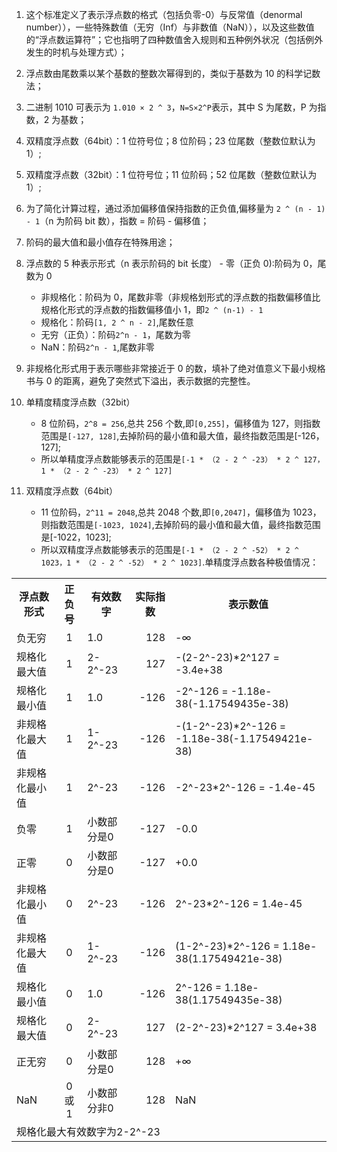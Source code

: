 1. 这个标准定义了表示浮点数的格式（包括负零-0）与反常值（denormal number）），一些特殊数值（无穷（Inf）与非数值（NaN）），以及这些数值的“浮点数运算符”；它也指明了四种数值舍入规则和五种例外状况（包括例外发生的时机与处理方式）；
2. 浮点数由尾数乘以某个基数的整数次幂得到的，类似于基数为 10 的科学记数法；
3. 二进制 1010 可表示为 `1.010 × 2 ^ 3`，`N=S×2^P`表示，其中 S 为尾数，P 为指数，2 为基数；
4. 双精度浮点数（64bit）：1 位符号位；8 位阶码；23 位尾数（整数位默认为 1）;
5. 双精度浮点数（32bit）：1 位符号位；11 位阶码；52 位尾数（整数位默认为 1）;
6. 为了简化计算过程，通过添加偏移值保持指数的正负值,偏移量为 `2 ^ (n - 1) - 1`（n 为阶码 bit 数），指数 = 阶码 - 偏移值；
7. 阶码的最大值和最小值存在特殊用途；
8. 浮点数的 5 种表示形式（n 表示阶码的 bit 长度） - 零（正负 0):阶码为 0，尾数为 0

    - 非规格化：阶码为 0，尾数非零（非规格划形式的浮点数的指数偏移值比规格化形式的浮点数的指数偏移值小 1，即`2 ^ (n-1) - 1`
    - 规格化：阶码`[1, 2 ^ n - 2]`,尾数任意
    - 无穷（正负）：阶码`2^n - 1`，尾数为零
    - NaN：阶码`2^n - 1`,尾数非零

9. 非规格化形式用于表示哪些非常接近于 0 的数，填补了绝对值意义下最小规格书与 0 的距离，避免了突然式下溢出，表示数据的完整性。
10. 单精度精度浮点数（32bit）

    - 8 位阶码，`2^8 = 256`,总共 256 个数,即`[0,255]`，偏移值为 127，则指数范围是`[-127, 128]`,去掉阶码的最小值和最大值，最终指数范围是[-126，127];
    - 所以单精度浮点数能够表示的范围是`[-1 * （2 - 2 ^ -23） * 2 ^ 127，1 * （2 - 2 ^ -23） * 2 ^ 127]`

11. 双精度浮点数（64bit）

    - 11 位阶码，`2^11 = 2048`,总共 2048 个数,即`[0,2047]`，偏移值为 1023，则指数范围是`[-1023, 1024]`,去掉阶码的最小值和最大值，最终指数范围是[-1022，1023];
    - 所以双精度浮点数能够表示的范围是`[-1 * （2 - 2 ^ -52） * 2 ^ 1023，1 * （2 - 2 ^ -52） * 2 ^ 1023]`.单精度浮点数各种极值情况：

<table>
    <tbody>
        <tr>
            <th>浮点数形式</th>
            <th>正负号</th>
            <th>有效数字</th>
            <th>实际指数</th>
            <th>表示数值</th>
        </tr>
        <tr>
            <td>负无穷</td>
            <td align="center">
                1
            </td>
            <td>1.0</td>
            <td align="right">128</td>
            <td>-∞</td>
        </tr>
        <tr>
            <td>规格化最大值</td>
            <td align="center">
                1
            </td>
            <td>2-2^-23</td>
            <td align="right">127</td>
            <td> -(2-2^-23)*2^127 = -3.4e+38</td>
        </tr>
        <tr>
            <td>规格化最小值</td>
            <td align="center">
                1
            </td>
            <td>1.0</td>
            <td align="right">
                -126
            </td>
            <td>-2^-126 = -1.18e-38(-1.17549435e-38)</td>
        </tr>
        <tr>
            <td>非规格化最大值</td>
            <td align="center">
                1
            </td>
            <td>1-2^-23</td>
            <td align="right">
                -126
            </td>
            <td>-(1-2^-23)*2^-126 = -1.18e-38(-1.17549421e-38)</td>
        </tr>
        <tr>
            <td>
                非规格化最小值
            </td>
            <td align="center">
                1
            </td>
            <td>2^-23</td>
            <td align="right">-126</td>
            <td>-2^-23*2^-126 = -1.4e-45</td>
        </tr>
        <tr>
            <td>负零</td>
            <td align="center">
                1
            </td>
            <td>小数部分是0</td>
            <td align="right">-127</td>
            <td>-0.0</td>
        </tr>
        <tr>
            <td>正零</td>
            <td align="center">
                0
            </td>
            <td>小数部分是0</td>
            <td align="right">-127</td>
            <td>+0.0</td>
        </tr>
        <tr>
            <td>非规格化最小值</td>
            <td align="center">
                0
            </td>
            <td>2^-23</td>
            <td align="right">
                -126
            </td>
            <td>2^-23*2^-126 = 1.4e-45</td>
        </tr>
        <tr>
            <td>非规格化最大值</td>
            <td align="center">
                0
            </td>
            <td>1-2^-23</td>
            <td align="right">
                -126
            </td>
            <td>(1-2^-23)*2^-126 = 1.18e-38(1.17549421e-38)</td>
        </tr>
        <tr>
            <td>规格化最小值</td>
            <td align="center">
                0
            </td>
            <td>1.0</td>
            <td align="right">
                -126
            </td>
            <td>2^-126 = 1.18e-38(1.17549435e-38)</td>
        </tr>
        <tr>
            <td>规格化最大值</td>
            <td align="center">
                0
            </td>
            <td>2-2^-23</td>
            <td align="right">
                127
            </td>
            <td>(2-2^-23)*2^127 = 3.4e+38</td>
        </tr>
        <tr>
            <td>
                正无穷
            </td>
            <td align="center">
                0
            </td>
            <td>小数部分是0</td>
            <td align="right">
                128
            </td>
            <td>+∞</td>
        </tr>
        <tr>
            <td>
                NaN
            </td>
            <td align="center">
                0或1
            </td>
            <td>小数部分非0</td>
            <td align="right">
                128
            </td>
            <td>NaN</td>
        </tr>
        <tr>
            <td colspan="7">
                规格化最大有效数字为2-2^-23
            </td>
        </tr>
    </tbody>
</table>
